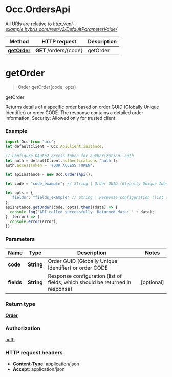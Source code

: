 # Occ.OrdersApi

All URIs are relative to *http://api-example.hybris.com/rest/v2/DefaultParameterValue/*

Method | HTTP request | Description
------------- | ------------- | -------------
[**getOrder**](OrdersApi.md#getOrder) | **GET** /orders/{code} | getOrder


<a name="getOrder"></a>
# **getOrder**
> Order getOrder(code, opts)

getOrder

Returns details of a specific order based on order GUID (Globally Unique Identifier) or order CODE. The response contains a detailed order information.  Security: Allowed only for trusted client 

### Example
```javascript
import Occ from 'occ';
let defaultClient = Occ.ApiClient.instance;

// Configure OAuth2 access token for authorization: auth
let auth = defaultClient.authentications['auth'];
auth.accessToken = 'YOUR ACCESS TOKEN';

let apiInstance = new Occ.OrdersApi();

let code = "code_example"; // String | Order GUID (Globally Unique Identifier) or order CODE

let opts = { 
  'fields': "fields_example" // String | Response configuration (list of fields, which should be returned in response)
};
apiInstance.getOrder(code, opts).then((data) => {
  console.log('API called successfully. Returned data: ' + data);
}, (error) => {
  console.error(error);
});

```

### Parameters

Name | Type | Description  | Notes
------------- | ------------- | ------------- | -------------
 **code** | **String**| Order GUID (Globally Unique Identifier) or order CODE | 
 **fields** | **String**| Response configuration (list of fields, which should be returned in response) | [optional] 

### Return type

[**Order**](Order.md)

### Authorization

[auth](../README.md#auth)

### HTTP request headers

 - **Content-Type**: application/json
 - **Accept**: application/json

